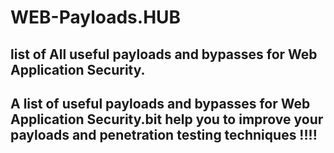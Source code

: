 # WEB-Payloads.HUB
## list of All useful payloads and bypasses for Web Application Security. 
## A list of useful payloads and bypasses for Web Application Security.bit help you to improve your payloads and penetration testing techniques !!!!
